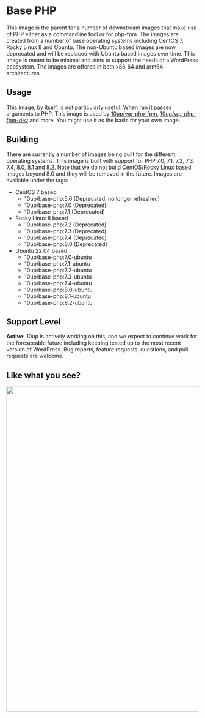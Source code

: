 # Base PHP

This image is the parent for a number of downstream images that make use of PHP either as a commandline tool or for php-fpm. The images are created from a number of base operating systems including CentOS 7, Rocky Linux 8 and Ubuntu. The non-Ubuntu based images are now deprecated and will be replaced with Ubuntu based images over time. This image is meant to be minimal and aims to support the needs of a WordPress ecosystem. The images are offered in both x86_64 and arm64 architectures.

## Usage

This image, by itself, is not particularly useful. When run it passes arguments to PHP. This image is used by [10up/wp-php-fpm](https://github.com/10up/wp-php-fpm), [10up/wp-php-fpm-dev](https://github.com/10up/wp-php-fpm-dev) and more. You might use it as the basis for your own image.

## Building

There are currently a number of images being built for the different operating systems. This image is built with support for PHP 7.0, 7.1, 7.2, 7.3, 7.4, 8.0, 8.1 and 8.2. Note that we do not build CentOS/Rocky Linux based images beyond 8.0 and they will be removed in the future. Images are available under the tags:

* CentOS 7 based
  * 10up/base-php:5.6 (Deprecated, no longer refreshed)
  * 10up/base-php:7.0 (Deprecated)
  * 10up/base-php:7.1 (Deprecated)
* Rocky Linux 8 based
  * 10up/base-php:7.2 (Deprecated)
  * 10up/base-php:7.3 (Deprecated)
  * 10up/base-php:7.4 (Deprecated)
  * 10up/base-php:8.0 (Deprecated)
* Ubuntu 22.04 based
  * 10up/base-php:7.0-ubuntu
  * 10up/base-php:7.1-ubuntu
  * 10up/base-php:7.2-ubuntu
  * 10up/base-php:7.3-ubuntu
  * 10up/base-php:7.4-ubuntu
  * 10up/base-php:8.0-ubuntu
  * 10up/base-php:8.1-ubuntu
  * 10up/base-php:8.2-ubuntu

## Support Level

**Active:** 10up is actively working on this, and we expect to continue work for the foreseeable future including keeping tested up to the most recent version of WordPress.  Bug reports, feature requests, questions, and pull requests are welcome.

## Like what you see?

<p align="center">
<a href="http://10up.com/contact/"><img src="https://10up.com/uploads/2016/10/10up-Github-Banner.png" width="850"></a>
</p>
